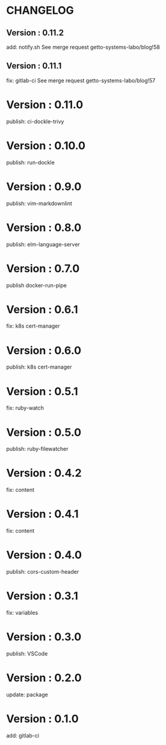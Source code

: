 # CHANGELOG

## Version : 0.11.2

add: notify.sh See merge request getto-systems-labo/blog!58


## Version : 0.11.1

fix: gitlab-ci See merge request getto-systems-labo/blog!57

# Version : 0.11.0

publish: ci-dockle-trivy

# Version : 0.10.0

publish: run-dockle

# Version : 0.9.0

publish: vim-markdownlint

# Version : 0.8.0

publish: elm-language-server

# Version : 0.7.0

publish docker-run-pipe

# Version : 0.6.1

fix: k8s cert-manager

# Version : 0.6.0

publish: k8s cert-manager

# Version : 0.5.1

fix: ruby-watch

# Version : 0.5.0

publish: ruby-filewatcher

# Version : 0.4.2

fix: content

# Version : 0.4.1

fix: content

# Version : 0.4.0

publish: cors-custom-header

# Version : 0.3.1

fix: variables

# Version : 0.3.0

publish: VSCode

# Version : 0.2.0

update: package

# Version : 0.1.0

add: gitlab-ci


